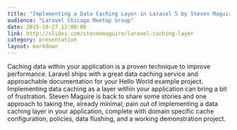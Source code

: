 ```yaml
---
title: "Implementing a Data Caching Layer in Laravel 5 by Steven Maguire"
audience: "Laravel Chicago Meetup Group"
date: 2015-10-27 12:00:00
link: http://slides.com/stevenmaguire/laravel-caching-layer
category: presentation
layout: markdown
---
```


Caching data within your application is a proven technique to improve performance. Laravel ships with a great data caching service and approachable documentation for your Hello World example project. Implementing data caching as a layer within your application can bring a bit of frustration. Steven Maguire is back to share some stories and one approach to taking the, already minimal, pain out of implementing a data caching layer in your application, complete with domain specific cache configuration, policies, data flushing, and a working demonstration project.
